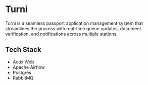 # Turni

Turni is a seamless passport application management system that streamlines the process with real-time queue updates, document verification, and notifications across multiple stations.

## Tech Stack

- Actix Web
- Apache Airflow
- Postgres
- RabbitMQ
